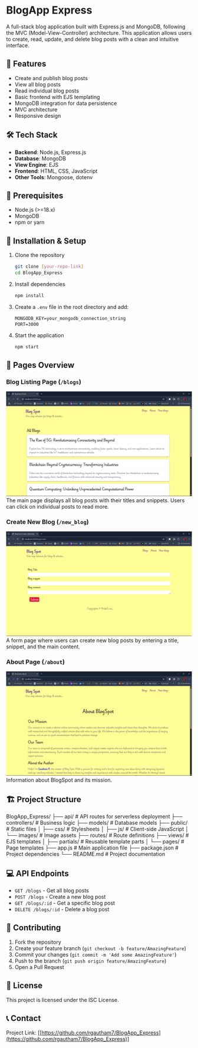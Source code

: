 # BlogApp Express

A full-stack blog application built with Express.js and MongoDB, following the MVC (Model-View-Controller) architecture. This application allows users to create, read, update, and delete blog posts with a clean and intuitive interface.

## 🚀 Features

- Create and publish blog posts
- View all blog posts
- Read individual blog posts
- Basic frontend with EJS templating
- MongoDB integration for data persistence
- MVC architecture
- Responsive design

## 🛠 Tech Stack

- **Backend**: Node.js, Express.js
- **Database**: MongoDB
- **View Engine**: EJS
- **Frontend**: HTML, CSS, JavaScript
- **Other Tools**: Mongoose, dotenv

## 📝 Prerequisites

- Node.js (>=18.x)
- MongoDB
- npm or yarn

## 🔧 Installation & Setup

1. Clone the repository
   ```bash
   git clone [your-repo-link]
   cd BlogApp_Express
   ```

2. Install dependencies
   ```bash
   npm install
   ```

3. Create a `.env` file in the root directory and add:
   ```
   MONGODB_KEY=your_mongodb_connection_string
   PORT=3000
   ```

4. Start the application
   ```bash
   npm start
   ```

## 📱 Pages Overview

### Blog Listing Page (`/blogs`)
![Blog Listing Page](./screenshots/blogs.png)
The main page displays all blog posts with their titles and snippets. Users can click on individual posts to read more.

### Create New Blog (`/new_blog`)
![New Blog Page](./screenshots/new_blog.png)
A form page where users can create new blog posts by entering a title, snippet, and the main content.

### About Page (`/about`)
![About Page](./screenshots/about.png)
Information about BlogSpot and its mission.

## 🏗 Project Structure

BlogApp_Express/
├── api/                    # API routes for serverless deployment
├── controllers/           # Business logic
├── models/               # Database models
├── public/               # Static files
│   ├── css/             # Stylesheets
│   ├── js/              # Client-side JavaScript
│   └── images/          # Image assets
├── routes/               # Route definitions
├── views/                # EJS templates
│   ├── partials/        # Reusable template parts
│   └── pages/           # Page templates
├── app.js               # Main application file
├── package.json         # Project dependencies
└── README.md            # Project documentation

## 💻 API Endpoints

- `GET /blogs` - Get all blog posts
- `POST /blogs` - Create a new blog post
- `GET /blogs/:id` - Get a specific blog post
- `DELETE /blogs/:id` - Delete a blog post

## 🤝 Contributing

1. Fork the repository
2. Create your feature branch (`git checkout -b feature/AmazingFeature`)
3. Commit your changes (`git commit -m 'Add some AmazingFeature'`)
4. Push to the branch (`git push origin feature/AmazingFeature`)
5. Open a Pull Request

## 📄 License

This project is licensed under the ISC License.

## 📞 Contact

Project Link: [[https://github.com/rgautham7/BlogApp_Express](https://github.com/rgautham7/BlogApp_Express)]
